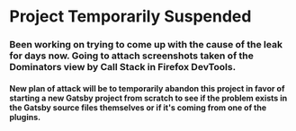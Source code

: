 # Project Temporarily Suspended

### Been working on trying to come up with the cause of the leak for days now.  Going to attach screenshots taken of the Dominators view by Call Stack in Firefox DevTools.

#### New plan of attack will be to temporarily abandon this project in favor of starting a new Gatsby project from scratch to see if the problem exists in the Gatsby source files themselves or if it's coming from one of the plugins.
